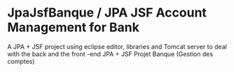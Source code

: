 # JpaJsfBanque / JPA JSF Account Management for Bank
A JPA + JSF project using eclipse editor, libraries and Tomcat server to deal with the back and the front -end
JPA + JSF Projet Banque (Gestion des comptes)
